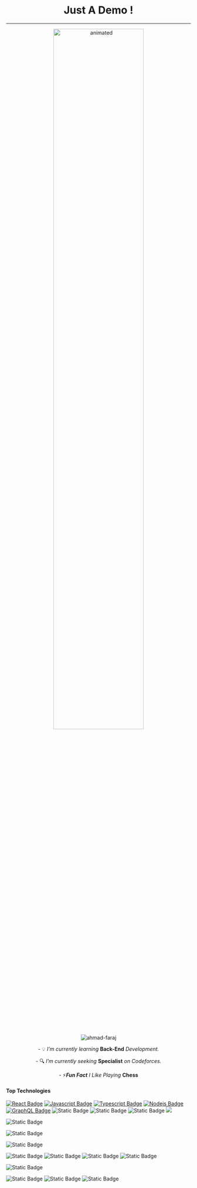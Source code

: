 <h1 align="center"> Just A Demo ! </h1>
<hr>
<p align="center">
  <img src="https://github.com/Ahmad-Faraj/Ahmad-Faraj/assets/148560615/4c71522d-263c-4a72-a5fb-30154136986a" alt="animated" width="70%"/>
</p>

<p align="center"> <img src="https://komarev.com/ghpvc/?username=ahmad-faraj&label=Profile%20views&color=1a1a1a&style=for-the-badge" alt="ahmad-faraj" /> </p>

<p align="center">- 💡 <i>I’m currently learning </i><b>Back-End</b><i> Development.</i></p>
<p align="center">- 🔍 <i>I’m currently seeking </i><b>Specialist</b><i> on Codeforces.</i></p>
<p align="center">- ⚡<i><b>Fun Fact</b> I Like Playing </i><b>Chess</b></p>

#### Top Technologies
[![React Badge](https://img.shields.io/badge/-React-61DBFB?style=for-the-badge&labelColor=black&logo=react&logoColor=61DBFB)](#) [![Javascript Badge](https://img.shields.io/badge/-Javascript-F0DB4F?style=for-the-badge&labelColor=black&logo=javascript&logoColor=F0DB4F)](#) [![Typescript Badge](https://img.shields.io/badge/-Typescript-007acc?style=for-the-badge&labelColor=black&logo=typescript&logoColor=007acc)](#) [![Nodejs Badge](https://img.shields.io/badge/-Nodejs-3C873A?style=for-the-badge&labelColor=black&logo=node.js&logoColor=3C873A)](#) [![GraphQL Badge](https://img.shields.io/badge/-GraphQl-e535ab?style=for-the-badge&labelColor=black&logo=node.js&logoColor=e535ab)](#)
![Static Badge](https://img.shields.io/badge/%20%E2%80%8E%20%E2%80%8E%20%20%E2%80%8E%20%E2%80%8E%20%20%E2%80%8E%20%E2%80%8E%20%E2%80%8E%20-000?style=for-the-badge)
![Static Badge](https://img.shields.io/badge/FrontEnd-000?style=for-the-badge)
![Static Badge](https://img.shields.io/badge/Back-End-bisque?style=for-the-badge&label=Back&labelColor=bisque&color=black)
<img src="https://img.shields.io/badge/next.js-%23000000?style=for-the-badge&logo=next.js&logoColor=%23fff&logoSize=%23000000&labelColor=%23000
" />

![Static Badge](https://img.shields.io/badge/next.js-%23000000?style=for-the-badge&logo=next.js&logoColor=%23000000&logoSize=%23000000&labelColor=%2300000&color=%23ffffff)

![Static Badge](https://img.shields.io/badge/C%2B%2B-%2300599C?style=for-the-badge&logo=c%2B%2B&logoColor=%2300599C&labelColor=%23000000)

![Static Badge](https://img.shields.io/badge/next.js-%23000000?style=for-the-badge&logo=next.js&logoColor=%23fff&logoSize=%23000000&labelColor=%23000)

![Static Badge](https://img.shields.io/badge/nginx-%233dff74?style=for-the-badge&logo=nginx&logoColor=%233dff74&labelColor=black)
![Static Badge](https://img.shields.io/badge/mongodb-%236cff6d?style=for-the-badge&logo=mongodb&logoColor=%236cff6d&labelColor=black)
![Static Badge](https://img.shields.io/badge/terraform-%23cb97ff?style=for-the-badge&logo=terraform&logoColor=%23cb97ff&labelColor=black)
![Static Badge](https://img.shields.io/badge/terraform-%23844FBA?style=for-the-badge&logo=terraform&logoColor=%23844FBA&labelColor=black)

![Static Badge](https://img.shields.io/badge/nginx-%2334ff6e?style=for-the-badge&logo=nginx&logoColor=%2334ff6e&labelColor=black)

![Static Badge](https://img.shields.io/badge/nginx-%23009639?style=for-the-badge&logo=nginx&logoColor=%23009639&labelColor=black)
![Static Badge](https://img.shields.io/badge/nodejs-%2360f439?style=for-the-badge&logo=nodedotjs&logoColor=%236af246&labelColor=black)
![Static Badge](https://img.shields.io/badge/nodejs-%239bff81?style=for-the-badge&logo=nodedotjs&logoColor=%239bff81&labelColor=black)
